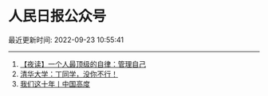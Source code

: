 # 人民日报公众号

最近更新时间: 2022-09-23 10:55:41

--- 
1. [【夜读】一个人最顶级的自律：管理自己](https://mp.weixin.qq.com/s/vdWMzxt4SByQanuEKiqQSw) 
2. [清华大学：丁同学，没你不行！](https://mp.weixin.qq.com/s/CSFzshQ10tfhla2aZxN89g) 
3. [我们这十年丨中国高度](https://mp.weixin.qq.com/s/GT8VRXiLQvZt_XMyJGkj7A) 
